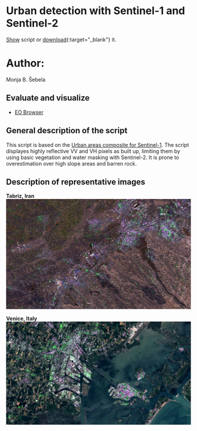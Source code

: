 # Urban detection with Sentinel-1 and Sentinel-2
  
<a href="#" id='togglescript'>Show</a> script or [download](script.js){:target="_blank"} it.  
<div id='script_view' style="display:none">  
{% highlight javascript %}  
{% include_relative script.js %}  
{% endhighlight %}  
</div>  

# Author: 
Monja B. Šebela
  
## Evaluate and visualize  
 - [EO Browser](https://sentinelshare.page.link/qBRg)
  
## General description of the script  
  
This script is based on the [Urban areas composite for Sentinel-1](https://custom-scripts.sentinel-hub.com/sentinel-1/urban_areas/). The script displayes highly reflective VV and VH pixels as built up, limiting them by using basic vegetation and water masking with Sentinel-2. It is prone to overestimation over high slope areas and barren rock. 

## Description of representative images  
  
**Tabriz, Iran**
![Tabriz](fig/fig1.jpg) 

**Venice, Italy**
![Venice](fig/fig2.jpg)  
